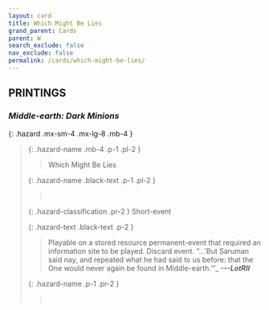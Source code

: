 ```yaml
---
layout: card
title: Which Might Be Lies
grand_parent: Cards
parent: W
search_exclude: false
nav_exclude: false
permalink: /cards/which-might-be-lies/
---
```


## PRINTINGS


### _Middle-earth: Dark Minions_

{: .hazard .mx-sm-4 .mx-lg-8 .mb-4 }
> {: .hazard-name .mb-4 .p-1 .pl-2 }
> > <div class="hazard-mp"></div>
> > <div class="card-name">Which Might Be Lies</div>
>
> {: .hazard-name .black-text .p-1 .pl-2 }
> > &nbsp;
>
> {: .hazard-classification .pr-2 }
> Short-event
>
> {: .hazard-text .black-text .p-2 }
> > Playable on a stored resource permanent-event that required an information site to be played. Discard event.   “...'But Saruman said nay, and repeated what he had said to us before: that the One would never again be found in Middle-earth.’”_ ***---&#65279;LotRII*** 
>
> {: .hazard-name .p-1 .pr-2 }
> > <div class="card-shield"></div>
> > <div class="card-corruption">&nbsp;</div>
